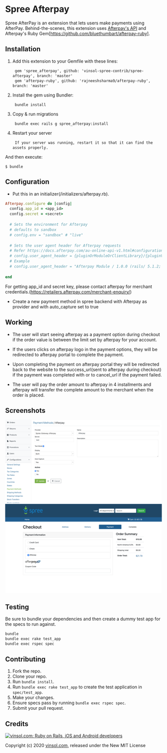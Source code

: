 Spree Afterpay
===========================

Spree AfterPay is an extension that lets users make payments using AfterPay. Behind-the-scenes, this extension uses [Afterpay's API](https://docs.afterpay.com/) and Afterpay's Ruby Gem[https://github.com/bluethumbart/afterpay-ruby].

Installation
-------

1. Add this extension to your Gemfile with these lines:

        gem 'spree_afterpay', github: 'vinsol-spree-contrib/spree-afterpay', branch: 'master'
        gem 'afterpay-ruby', github: 'rajneeshsharma9/afterpay-ruby', branch: 'master'

2. Install the gem using Bundler:

        bundle install

3. Copy & run migrations

        bundle exec rails g spree_afterpay:install

4. Restart your server

        If your server was running, restart it so that it can find the assets properly.

And then execute:

    $ bundle

Configuration
-------

* Put this in an initializer(/initializers/afterpay.rb).

```ruby
Afterpay.configure do |config|
  config.app_id = <app_id>
  config.secret = <secret>

  # Sets the environment for Afterpay
  # defaults to sandbox
  # config.env = "sandbox" # "live"

  # Sets the user agent header for Afterpay requests
  # Refer https://docs.afterpay.com/au-online-api-v1.html#configuration
  # config.user_agent_header = {pluginOrModuleOrClientLibrary}/{pluginVersion} ({platform}/{platformVersion}; Merchant/{merchantId}) { merchantUrl }
  # Example
  # config.user_agent_header = "Afterpay Module / 1.0.0 (rails/ 5.1.2; Merchant/#{ merchant_id }) #{ merchant_website_url }"

end
```

For getting app_id and secret key, please contact afterpay for merchant credentials.(https://retailers.afterpay.com/merchant-enquiry/)

* Create a new payment method in spree backend with Afterpay as provider and with auto_capture set to true

Working
-----------

* The user will start seeing afterpay as a payment option during checkout if the order value is between the limit set by afterpay for your account.

* If the users clicks on afterpay logo in the payment options, they will be redirected to afterpay portal to complete the payment.

* Upon completing the payment on afterpay portal they will be redirected back to the website to the success_url(sent to afterpay during checkout) if the payment was completed with or to cancel_url if the payment failed.

* The user will pay the order amount to afterpay in 4 installments and afterpay will transfer the complete amount to the merchant when the order is placed.


Screenshots
-----------

![Admin End](/screenshots/admin.png "Admin End")
![Front End](/screenshots/user.png "Front End")


Testing
-------

Be sure to bundle your dependencies and then create a dummy test app for the specs to run against.

```shell
bundle
bundle exec rake test_app
bundle exec rspec spec
```

Contributing
------------

1. Fork the repo.
2. Clone your repo.
3. Run `bundle install`.
4. Run `bundle exec rake test_app` to create the test application in `spec/test_app`.
5. Make your changes.
6. Ensure specs pass by running `bundle exec rspec spec`.
7. Submit your pull request.

Credits
-------

[![vinsol.com: Ruby on Rails, iOS and Android developers](http://vinsol.com/themes/vinsoldotcom-theme/images/new_img/vin_logo.png "Ruby on Rails, iOS and Android developers")](http://vinsol.com)

Copyright (c) 2020 [vinsol.com](http://vinsol.com "Ruby on Rails, iOS and Android developers"), released under the New MIT License

